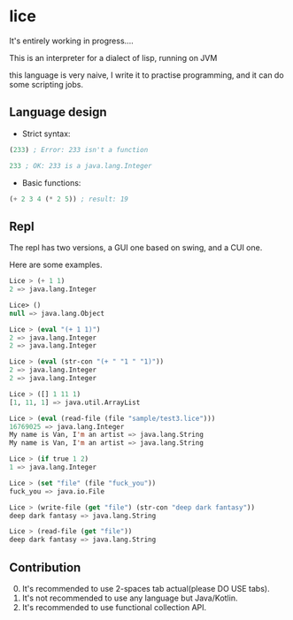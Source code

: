 # lice

It's entirely working in progress....

This is an interpreter for a dialect of lisp, running on JVM

this language is very naive, I write it to practise programming, and it can do some scripting jobs.

## Language design

+ Strict syntax:

```lisp
(233) ; Error: 233 isn't a function

233 ; OK: 233 is a java.lang.Integer
```

+ Basic functions:

```lisp
(+ 2 3 4 (* 2 5)) ; result: 19
```

## Repl

The repl has two versions, a GUI one based on swing, and a CUI one.

Here are some examples.

```lisp
Lice > (+ 1 1)
2 => java.lang.Integer

Lice> ()
null => java.lang.Object

Lice > (eval "(+ 1 1)")
2 => java.lang.Integer
2 => java.lang.Integer

Lice > (eval (str-con "(+ " "1 " "1)"))
2 => java.lang.Integer
2 => java.lang.Integer

Lice > ([] 1 11 1)
[1, 11, 1] => java.util.ArrayList

Lice > (eval (read-file (file "sample/test3.lice")))
16769025 => java.lang.Integer
My name is Van, I'm an artist => java.lang.String
My name is Van, I'm an artist => java.lang.String

Lice > (if true 1 2)
1 => java.lang.Integer

Lice > (set "file" (file "fuck_you"))
fuck_you => java.io.File

Lice > (write-file (get "file") (str-con "deep dark fantasy"))
deep dark fantasy => java.lang.String

Lice > (read-file (get "file"))
deep dark fantasy => java.lang.String
```

## Contribution

0. It's recommended to use 2-spaces tab actual(please DO USE tabs).
0. It's not recommended to use any language but Java/Kotlin.
0. It's recommended to use functional collection API.



